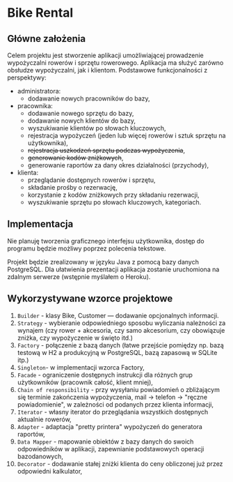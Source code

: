 # Bike Rental

## Główne założenia
Celem projektu jest stworzenie aplikacji umożliwiającej prowadzenie wypożyczalni rowerów i sprzętu rowerowego. Aplikacja
ma służyć zarówno obsłudze wypożyczalni, jak i klientom. Podstawowe funkcjonalności z perspektywy:
* administratora:
    * dodawanie nowych pracowników do bazy,
* pracownika:
    * dodawanie nowego sprzętu do bazy,
    * dodawanie nowych klientów do bazy,
    * wyszukiwanie klientów po słowach kluczowych,
    * rejestracja wypożyczeń (jeden lub więcej rowerów i sztuk sprzętu na użytkownika),
    * <s>rejestracja uszkodzeń sprzętu podczas wypożyczenia</s>,
    * <s>generowanie kodów zniżkowych</s>,
    * generowanie raportów za dany okres działalności (przychody),
* klienta:
    * przeglądanie dostępnych rowerów i sprzętu,
    * składanie prośby o rezerwację,
    * korzystanie z kodów zniżkowych przy składaniu rezerwacji,
    * wyszukiwanie sprzętu po słowach kluczowych, kategoriach.
    
    
## Implementacja
Nie planuję tworzenia graficznego interfejsu użytkownika, dostęp do programu będzie możliwy poprzez polecenia tekstowe. 

Projekt będzie zrealizowany w języku Java z pomocą bazy danych PostgreSQL. Dla ułatwienia prezentacji aplikacja zostanie
uruchomiona na zdalnym serwerze (wstępnie myślałem o Heroku).

## Wykorzystywane wzorce projektowe

1. `Builder` - klasy Bike, Customer — dodawanie opcjonalnych informacji.
1. `Strategy` - wybieranie odpowiedniego sposobu wyliczania należności za wynajem (czy rower + akcesoria, czy samo
akcesorium, czy obowiązuje zniżka, czy wypożyczenie w święto itd.)
1. `Factory` - połączenie z bazą danych (łatwe przejście pomiędzy np. bazą testową w H2 a produkcyjną w PostgreSQL,
 bazą zapasową w SQLite itp.)
1. `Singleton`- w implementacji wzorca Factory,
1. `Facade` - ograniczenie dostępnych instrukcji dla różnych grup użytkowników (pracownik całość, klient mniej),
1. `Chain of responsibility` - przy wysyłaniu powiadomień o zbliżającym się terminie zakończenia wypożyczenia, mail -> 
   telefon -> "ręczne powiadomienie", w zależności od podanych przez klienta informacji,
1. `Iterator` - własny iterator do przeglądania wszystkich dostępnych aktualnie rowerów,
1. `Adapter` - adaptacja "pretty printera" wypożyczeń do generatora raportów,
1. `Data Mapper` - mapowanie obiektów z bazy danych do swoich odpowiedników w aplikacji, zapewnianie podstawowych
   operacji bazodanowych,
1. `Decorator` - dodawanie stałej zniżki klienta do ceny obliczonej już przez odpowiedni kalkulator,
